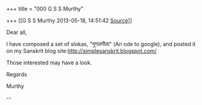 +++
title = "000 G S S Murthy"

+++
[[G S S Murthy	2013-05-18, 14:51:42 [Source](https://groups.google.com/g/samskrita/c/MsvLbAL88t0)]]



Dear all,  

I have composed a set of slokas, "गूगलगीता" (An ode to google), and posted it on my Sanskrit blog site:<http://simplesanskrit.blogspot.com/>  

Those interested may have a look.  

Regards  

Murthy  

  
--  
  

  

